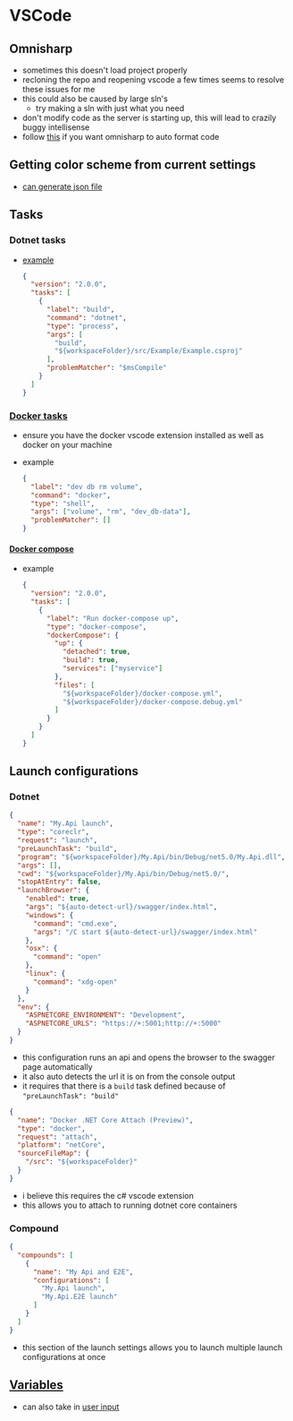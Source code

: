 # VSCode

## Omnisharp

- sometimes this doesn't load project properly
- recloning the repo and reopening vscode a few times seems to resolve these issues for me
- this could also be caused by large sln's
  - try making a sln with just what you need
- don't modify code as the server is starting up, this will lead to crazily buggy intellisense
- follow [this](https://stackoverflow.com/questions/47352611/visual-studio-code-doesnt-format-c-sharp-code) if you want omnisharp to auto format code

## Getting color scheme from current settings

- [can generate json file](https://superuser.com/questions/1431557/is-there-any-place-i-can-find-all-the-hex-code-color-values-for-vscodes-defaul)

## Tasks

### Dotnet tasks

- [example](https://github.com/graphql-dotnet/example-aspnetcore/blob/master/.vscode/tasks.json)

  ```json
  {
    "version": "2.0.0",
    "tasks": [
      {
        "label": "build",
        "command": "dotnet",
        "type": "process",
        "args": [
          "build",
          "${workspaceFolder}/src/Example/Example.csproj"
        ],
        "problemMatcher": "$msCompile"
      }
    ]
  }
  ```

### [Docker tasks](https://code.visualstudio.com/docs/containers/reference)

- ensure you have the docker vscode extension installed as well as docker on your machine
- example

  ```json
  {
    "label": "dev db rm volume",
    "command": "docker",
    "type": "shell",
    "args": ["volume", "rm", "dev_db-data"],
    "problemMatcher": []
  }
  ```

#### [Docker compose](https://code.visualstudio.com/docs/containers/reference#_docker-compose-task)

- example

  ```json
  {
    "version": "2.0.0",
    "tasks": [
      {
        "label": "Run docker-compose up",
        "type": "docker-compose",
        "dockerCompose": {
          "up": {
            "detached": true,
            "build": true,
            "services": ["myservice"]
          },
          "files": [
            "${workspaceFolder}/docker-compose.yml",
            "${workspaceFolder}/docker-compose.debug.yml"
          ]
        }
      }
    ]
  }
  ```

## Launch configurations

### Dotnet

```json
{
  "name": "My.Api launch",
  "type": "coreclr",
  "request": "launch",
  "preLaunchTask": "build",
  "program": "${workspaceFolder}/My.Api/bin/Debug/net5.0/My.Api.dll",
  "args": [],
  "cwd": "${workspaceFolder}/My.Api/bin/Debug/net5.0/",
  "stopAtEntry": false,
  "launchBrowser": {
    "enabled": true,
    "args": "${auto-detect-url}/swagger/index.html",
    "windows": {
      "command": "cmd.exe",
      "args": "/C start ${auto-detect-url}/swagger/index.html"
    },
    "osx": {
      "command": "open"
    },
    "linux": {
      "command": "xdg-open"
    }
  },
  "env": {
    "ASPNETCORE_ENVIRONMENT": "Development",
    "ASPNETCORE_URLS": "https://+:5001;http://+:5000"
  }
}
```

- this configuration runs an api and opens the browser to the swagger page automatically
- it also auto detects the url it is on from the console output
- it requires that there is a `build` task defined because of `"preLaunchTask": "build"`

```json
{
  "name": "Docker .NET Core Attach (Preview)",
  "type": "docker",
  "request": "attach",
  "platform": "netCore",
  "sourceFileMap": {
    "/src": "${workspaceFolder}"
  }
}
```

- i believe this requires the c# vscode extension
- this allows you to attach to running dotnet core containers

### Compound

```json
{
  "compounds": [
    {
      "name": "My Api and E2E",
      "configurations": [
        "My.Api launch",
        "My.Api.E2E launch"
      ]
    }
  ]
}
```

- this section of the launch settings allows you to launch multiple launch configurations at once

## [Variables](https://code.visualstudio.com/docs/editor/variables-reference)

- can also take in [user input](https://code.visualstudio.com/docs/editor/variables-reference#_input-variables)
